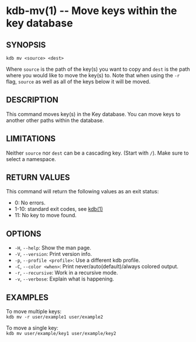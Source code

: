 kdb-mv(1) -- Move keys within the key database
==============================================

## SYNOPSIS

`kdb mv <source> <dest>`

Where `source` is the path of the key(s) you want to copy and `dest` is the path where you would like to move the key(s) to.
Note that when using the `-r` flag, `source` as well as all of the keys below it will be moved.

## DESCRIPTION

This command moves key(s) in the Key database.
You can move keys to another other paths within the database.


## LIMITATIONS

Neither `source` nor `dest` can be a cascading key.
(Start with `/`).
Make sure to select a namespace.


## RETURN VALUES

This command will return the following values as an exit status:

- 0:
  No errors.
- 1-10:
  standard exit codes, see [kdb(1)](kdb.md)
- 11:
  No key to move found.



## OPTIONS

- `-H`, `--help`:
  Show the man page.
- `-V`, `--version`:
  Print version info.
- `-p`, `--profile <profile>`:
  Use a different kdb profile.
- `-C`, `--color <when>`:
  Print never/auto(default)/always colored output.
- `-r`, `--recursive`:
  Work in a recursive mode.
- `-v`, `--verbose`:
  Explain what is happening.

## EXAMPLES

To move multiple keys:<br>
`kdb mv -r user/example1 user/example2`

To move a single key:<br>
`kdb mv user/example/key1 user/example/key2`


